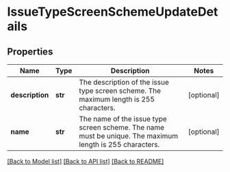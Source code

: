 # IssueTypeScreenSchemeUpdateDetails

## Properties
Name | Type | Description | Notes
------------ | ------------- | ------------- | -------------
**description** | **str** | The description of the issue type screen scheme. The maximum length is 255 characters. | [optional] 
**name** | **str** | The name of the issue type screen scheme. The name must be unique. The maximum length is 255 characters. | [optional] 

[[Back to Model list]](../README.md#documentation-for-models) [[Back to API list]](../README.md#documentation-for-api-endpoints) [[Back to README]](../README.md)

